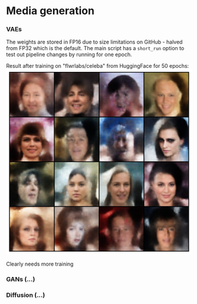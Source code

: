 # Media generation

### VAEs

The weights are stored in FP16 due to size limitations on GitHub - halved from FP32 which is the default. The main script
has a `short_run` option to test out pipeline changes by running for one epoch.

Result after training on "flwrlabs/celeba" from HuggingFace for 50 epochs: 
![generated_faces](vae/samples/faces_vae_E050_I004_D20250910-000948_N16.png)

Clearly needs more training

### GANs (...)

### Diffusion (...)